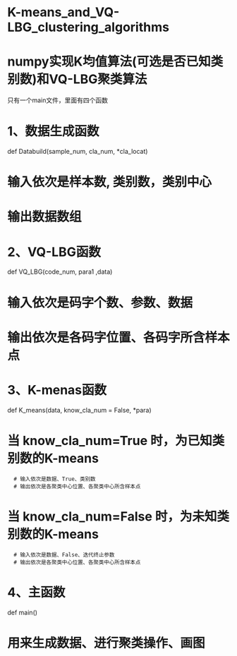 # K-means_and_VQ-LBG_clustering_algorithms
# numpy实现K均值算法(可选是否已知类别数)和VQ-LBG聚类算法
只有一个main文件，里面有四个函数

# 1、数据生成函数
  def Databuild(sample_num, cla_num, *cla_locat)  
  # 输入依次是样本数, 类别数，类别中心
  # 输出数据数组

# 2、VQ-LBG函数
  def VQ_LBG(code_num, para1 ,data)
  # 输入依次是码字个数、参数、数据
  # 输出依次是各码字位置、各码字所含样本点
  
# 3、K-menas函数
  def K_means(data, know_cla_num = False, *para)
   # 当 know_cla_num=True 时，为已知类别数的K-means
      # 输入依次是数据、True、类别数
      # 输出依次是各聚类中心位置、各聚类中心所含样本点
   # 当 know_cla_num=False 时，为未知类别数的K-means
      # 输入依次是数据、False、迭代终止参数
      # 输出依次是各聚类中心位置、各聚类中心所含样本点
 
# 4、主函数
  def main()
   # 用来生成数据、进行聚类操作、画图

  
